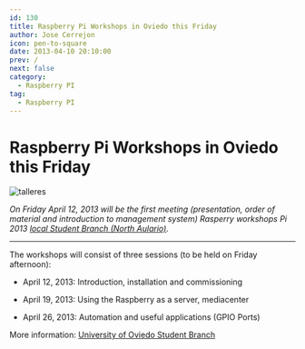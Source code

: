 ```yaml
---
id: 130
title: Raspberry Pi Workshops in Oviedo this Friday
author: Jose Cerrejon
icon: pen-to-square
date: 2013-04-10 20:10:00
prev: /
next: false
category:
  - Raspberry PI
tag:
  - Raspberry PI
---
```


# Raspberry Pi Workshops in Oviedo this Friday

![talleres](/images/alcabot_12.jpg)

*On Friday April 12, 2013 will be the first meeting (presentation, order of material and introduction to management system) Rasperry workshops Pi 2013 [local Student Branch (North Aulario)](http://ieeesb-uniovi.es/informacion/localizacion).*

- - -
The workshops will consist of three sessions (to be held on Friday afternoon):

* April 12, 2013: Introduction, installation and commissioning

* April 19, 2013: Using the Raspberry as a server, mediacenter

* April 26, 2013: Automation and useful applications (GPIO Ports)

More information: [University of Oviedo Student Branch](http://ieeesb-uniovi.es/noticias/2013/03/talleres-raspi-2013/)